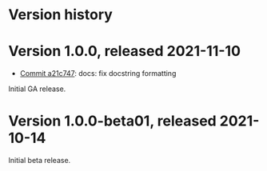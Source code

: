 # Version history

# Version 1.0.0, released 2021-11-10

- [Commit a21c747](https://github.com/googleapis/google-cloud-dotnet/commit/a21c747): docs: fix docstring formatting

Initial GA release.

# Version 1.0.0-beta01, released 2021-10-14

Initial beta release.
